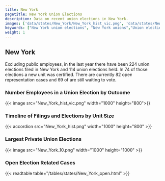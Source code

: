 ```yaml
---
title: New York
pagetitle: New York Union Elections
description: Data on recent union elections in New York.
images: ['data/states/New_York/New_York_hist_vic.png', 'data/states/New_York/New_York_hist_size.png', 'data/states/New_York/New_York_10.png']
keywords: ["New York union elections", "New York unions","Union elections"]
weight: 1
---
```

##  New York

Excluding public employees, in the last year there have been 224 union elections filed in New York and 114 union elections held. In 74 of those elections a new unit was certified. There are currently 82 open representation cases and 69 of are still waiting to vote.

### Number Employees in a Union Election by Outcome
{{< image src="New_York_hist_vic.png" width="1000" height="800">}}

### Timeline of Filings and Elections by Unit Size
{{< accordion src="New_York_hist.png" width="1000" height="800" >}}

### Largest Private Union Elections
{{< image src="New_York_10.png" width="1000" height="1000"  >}}

### Open Election Related Cases
{{< readtable table="/tables/states/New_York_open.html" >}}

